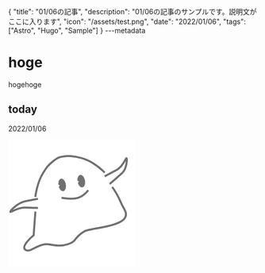 {
  "title": "01/06の記事",
  "description": "01/06の記事のサンプルです。説明文がここに入ります",
  "icon": "/assets/test.png",
  "date": "2022/01/06",
  "tags": ["Astro", "Hugo", "Sample"]
}
---metadata

# hoge
hogehoge

## today
2022/01/06

![img](/assets/test.png)